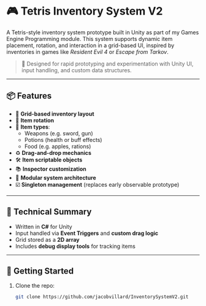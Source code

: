 # 🎮 Tetris Inventory System V2

A Tetris-style inventory system prototype built in Unity as part of my Games Engine Programming module. This system supports dynamic item placement, rotation, and interaction in a grid-based UI, inspired by inventories in games like *Resident Evil 4* or *Escape from Tarkov*.

> 🧠 Designed for rapid prototyping and experimentation with Unity UI, input handling, and custom data structures.

---

## 📦 Features

- 🔲 **Grid-based inventory layout**
- 🔄 **Item rotation**
- 🧪 **Item types**:
  - Weapons (e.g. sword, gun)
  - Potions (health or buff effects)
  - Food (e.g. apples, rations)
- ♻️ **Drag-and-drop mechanics**
- 🛠️ **Item scriptable objects**
- 📚 **Inspector customization**
- 🧩 **Modular system architecture**
- ☑️ **Singleton management** (replaces early observable prototype)

---

## 🧪 Technical Summary

- Written in **C#** for Unity
- Input handled via **Event Triggers** and **custom drag logic**
- Grid stored as a **2D array**
- Includes **debug display tools** for tracking items

---

## 🚀 Getting Started

1. Clone the repo:
   ```bash
   git clone https://github.com/jacobvillard/InventorySystemV2.git
